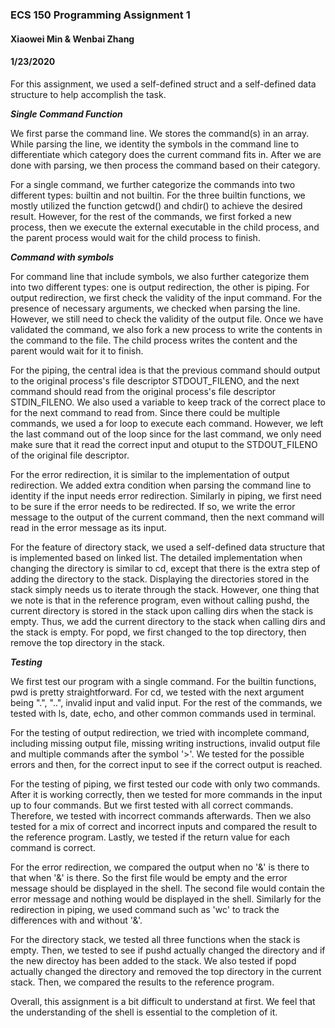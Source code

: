 <h3> ECS 150 Programming Assignment 1</h3>
<h4>Xiaowei Min & Wenbai Zhang</h4>
<h4>1/23/2020</h4>

<p> For this assignment, we used a self-defined struct and a self-defined data
structure to help accomplish the task.
</p>

<strong><em>Single Command Function</em></strong>

<p>We first parse the command line. We stores the command(s) in an array. While
parsing the line, we identity the symbols in the command line to differentiate
which category does the current command fits in. After we are done with parsing,
we then process the command based on their category.
</p>

<p> For a single command, we further categorize the commands into two different
types: builtin and not builtin. For the three builtin functions, we mostly
utilized the function getcwd() and chdir() to achieve the desired result.
However, for the rest of the commands, we first forked a new process, then we
execute the external executable in the child process, and the parent process
would wait for the child process to finish.
</p>

<strong><em>Command with symbols</em></strong>

<p> For command line that include symbols, we also further categorize them into two
different types: one is output redirection, the other is piping. For output
redirection, we first check the validity of the input command. For the presence
of necessary arguments, we checked when parsing the line. However, we still
need to check the validity of the output file. Once we have validated the
command, we also fork a new process to write the contents in the command to the
file. The child process writes the content and the parent would wait for it to
finish.
</p>

<p> For the piping, the central idea is that the previous command should output
to the original process's file descriptor STDOUT_FILENO, and the next command
should read from the original process's file descriptor STDIN_FILENO. We also
used a variable to keep track of the correct place to for the next command to
read from. Since there could be multiple commands, we used a for loop to execute
each command. However, we left the last command out of the loop since for the
last command, we only need make sure that it read the correct input and otuput
to the STDOUT_FILENO of the original file descriptor.
</p>

<p> For the error redirection, it is similar to the implementation of output
redirection. We added extra condition when parsing the command line to identity
if the input needs error redirection. Similarly in piping, we first need to be
sure if the error needs to be redirected. If so, we write the error message to
the output of the current command, then the next command will read in the error
message as its input.
</p>

<p> For the feature of directory stack, we used a self-defined data structure
that is implemented based on linked list. The detailed implementation when
changing the directory is similar to cd, except that there is the extra step of
adding the directory to the stack. Displaying the directories stored in the
stack simply needs us to iterate through the stack. However, one thing that we
note is that in the reference program, even without calling pushd, the current
directory is stored in the stack upon calling dirs when the stack is empty.
Thus, we add the current directory to the stack when calling dirs and the stack
is empty. For popd, we first changed to the top directory, then remove the top
directory in the stack.
</p>

<strong><em>Testing</em></strong>

<p> We first test our program with a single command. For the builtin functions,
pwd is pretty straightforward. For cd, we tested with the next argument being
".",  "..", invalid input and valid input. For the rest of the commands, we
tested with ls, date, echo, and other common commands used in terminal.
</p>

<p> For the testing of output redirection, we tried with incomplete command,
including missing output file, missing writing instructions, invalid output
file and multiple commands after the symbol '>'. We tested for the possible
errors and then, for the correct input to see if the correct output is reached.
</p>

<p> For the testing of piping, we first tested our code with only two commands.
After it is working correctly, then we tested for more commands in the input up
to four commands. But we first tested with all correct commands. Therefore, we
tested with incorrect commands afterwards. Then we also tested for a mix of
correct and incorrect inputs and compared the result to the reference program.
Lastly, we tested if the return value for each command is correct.
</p>

<p> For the error redirection, we compared the output when no '&' is there to
that when '&' is there. So the first file would be empty and the error message
should be displayed in the shell. The second file would contain the error
message and nothing would be displayed in the shell. Similarly for the
redirection in piping, we used command such as 'wc' to track the differences
with and without '&'.
</p>

<p> For the directory stack, we tested all three functions when the stack is
empty. Then, we tested to see if pushd actually changed the directory and if the
new directoy has been added to the stack. We also tested if popd actually
changed the directory and removed the top directory in the current stack. Then,
we compared the results to the reference program.
</p>

<p> Overall, this assignment is a bit difficult to understand at first. We feel
that the understanding of the shell is essential to the completion of it.
</p>
